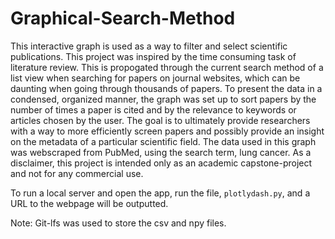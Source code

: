 # Graphical-Search-Method

This interactive graph is used as a way to filter and select scientific publications. This project was inspired by the time consuming task of literature review. This is propogated through the current search method of a list view when searching for papers on journal websites, which can be daunting when going through thousands of papers. To present the data in a condensed, organized manner, the graph was set up to sort papers by the number of times a paper is cited and by the relevance to keywords or articles chosen by the user. The goal is to ultimately provide researchers with a way to more efficiently screen papers and possibly provide an insight on the metadata of a particular scientific field. The data used in this graph was webscraped from PubMed, using the search term, lung cancer. As a disclaimer, this project is intended only as an academic capstone-project and not for any commercial use.

To run a local server and open the app, run the file, `plotlydash.py`, and a URL to the webpage will be outputted.

Note: Git-lfs was used to store the csv and npy files.

